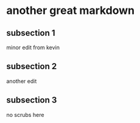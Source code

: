 # another great markdown
## subsection 1
minor edit from kevin

## subsection 2
another edit

## subsection 3
no scrubs here